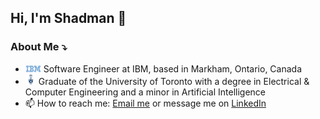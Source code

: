 ## Hi, I'm Shadman 👋
### About Me ⤵️
- <img src="ibm.png" width=25> Software Engineer at IBM, based in Markham, Ontario, Canada
- <img src="uoft.png" width=17> Graduate of the University of Toronto with a degree in Electrical & Computer Engineering and a minor in Artificial Intelligence
- 📫 How to reach me: [Email me](mailto:kaifshadman@gmail.com) or message me on [LinkedIn](https://www.linkedin.com/in/shadman-kaif/)

<!--
**shadman-kaif/shadman-kaif** is a ✨ _special_ ✨ repository because its `README.md` (this file) appears on your GitHub profile.

Here are some ideas to get you started:

- 🔭 I’m currently working on ...
- 🌱 I’m currently learning ...
- 👯 I’m looking to collaborate on ...
- 🤔 I’m looking for help with ...
- 💬 Ask me about ...
- 📫 How to reach me: ...
- 😄 Pronouns: ...
- ⚡ Fun fact: ...
-->
